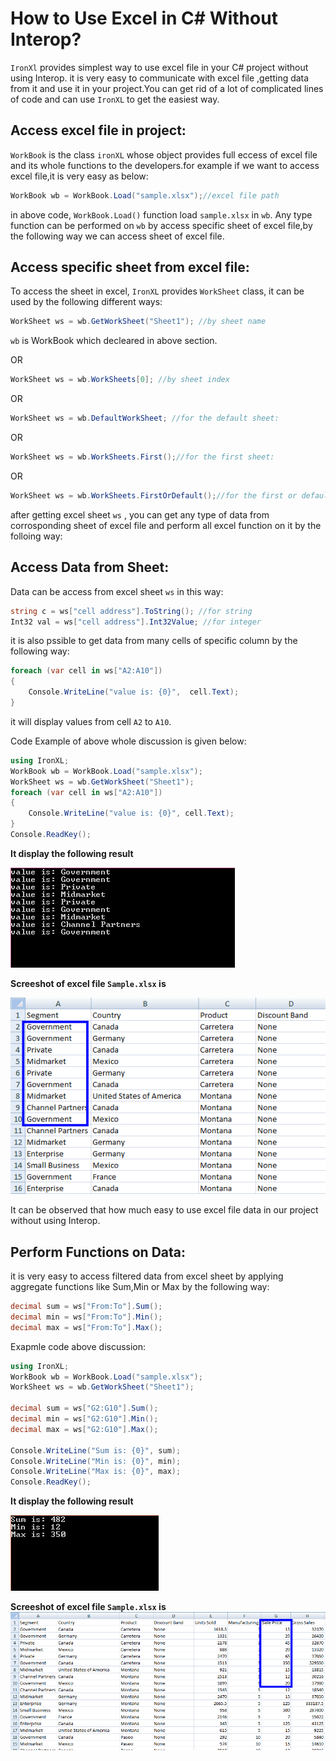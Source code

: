 
# How to Use Excel in C# Without Interop?
`IronXl` provides simplest way to use excel file in your C#  project without using Interop. it is very easy to communicate with excel file ,getting data from it and use it in your project.You can get rid of a lot of complicated lines of code and can use `IronXL` to get the easiest way.
## Access excel file in project: 
`WorkBook` is the class  `ironXL` whose object provides full eccess of excel file and its whole functions to the developers.for example if we want to access excel file,it is very easy as below:
```c# 
WorkBook wb = WorkBook.Load("sample.xlsx");//excel file path
```
in above code, `WorkBook.Load()` function load `sample.xlsx` in  `wb`. Any type function can be performed on `wb` by access specific sheet of excel file,by the following way we can access sheet of excel file.

## Access specific sheet from excel file:
To access the sheet in excel, `IronXL` provides `WorkSheet` class, it can be used by the following different ways:
```c#
WorkSheet ws = wb.GetWorkSheet("Sheet1"); //by sheet name
```
`wb` is WorkBook which decleared in above section.

OR
```c#
WorkSheet ws = wb.WorkSheets[0]; //by sheet index
```
OR


```c#
WorkSheet ws = wb.DefaultWorkSheet; //for the default sheet: 
```
OR

```c#
WorkSheet ws = wb.WorkSheets.First();//for the first sheet:
```
OR

```c#
WorkSheet ws = wb.WorkSheets.FirstOrDefault();//for the first or default sheet:
```
after getting excel sheet `ws` , you can get any type of data from corrosponding sheet of excel file and perform all excel function on it by the folloing way:
## Access Data from Sheet:
Data can be access from excel sheet `ws` in this way:

```c#
string c = ws["cell address"].ToString(); //for string
Int32 val = ws["cell address"].Int32Value; //for integer
```
it is also pssible to get data from many cells of specific column by the following way:
```c#
foreach (var cell in ws["A2:A10"])
{
    Console.WriteLine("value is: {0}",  cell.Text);
}
```
it will display values from cell `A2` to `A10`.

Code Example of above whole discussion is given below:
```c#
using IronXL;
WorkBook wb = WorkBook.Load("sample.xlsx");
WorkSheet ws = wb.GetWorkSheet("Sheet1");
foreach (var cell in ws["A2:A10"])
{
    Console.WriteLine("value is: {0}", cell.Text);
}
Console.ReadKey();

```
**It display the following result**

![output](https://github.com/ubaid4/ironxl/blob/master/doc3_input1.png)

**Screeshot of excel file `Sample.xlsx` is**

![output](https://github.com/ubaid4/ironxl/blob/master/doc3_1.png)

It can be observed that how much easy to use excel file data in our project without using Interop.
## Perform Functions on Data:
it is very easy to access filtered data from excel sheet by applying aggregate functions like Sum,Min or Max by the following way:
```c#
decimal sum = ws["From:To"].Sum();
decimal min = ws["From:To"].Min();
decimal max = ws["From:To"].Max();
```
Exapmle code above discussion:

```c#
using IronXL;
WorkBook wb = WorkBook.Load("sample.xlsx");
WorkSheet ws = wb.GetWorkSheet("Sheet1");

decimal sum = ws["G2:G10"].Sum();
decimal min = ws["G2:G10"].Min();
decimal max = ws["G2:G10"].Max();

Console.WriteLine("Sum is: {0}", sum);
Console.WriteLine("Min is: {0}", min);
Console.WriteLine("Max is: {0}", max);
Console.ReadKey();

```
**It display the following result**

![output](https://github.com/ubaid4/ironxl/blob/master/doc3_output2.png)

**Screeshot of excel file `Sample.xlsx` is**
![output](https://github.com/ubaid4/ironxl/blob/master/doc3_2.png)




